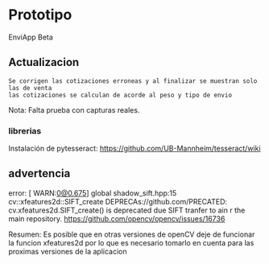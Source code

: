 # Prototipo

EnviApp Beta

## Actualizacion
                    
    Se corrigen las cotizaciones erroneas y al finalizar se muestran solo las de venta
    las cotizaciones se calculan de acorde al peso y tipo de envio

Nota: 
    Falta prueba con capturas reales.

### librerias

Instalación de pytesseract: https://github.com/UB-Mannheim/tesseract/wiki

## advertencia

error: [ WARN:0@0.675] global shadow_sift.hpp:15 cv::xfeatures2d::SIFT_create DEPRECAs://github.com/PRECATED: cv.xfeatures2d.SIFT_create() is deprecated due SIFT tranfer to ain r
the main repository. https://github.com/opencv/opencv/issues/16736 

Resumen: Es posible que en otras versiones de openCV deje de funcionar la funcion xfeatures2d por lo que es necesario tomarlo en cuenta para las proximas versiones de la aplicacion